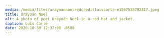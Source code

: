 ```yaml
---
media: /media/files/urayoannoelredcreditluiscarle-e1567538792317.jpeg
title: Urayoán Noel
alt: A photo of poet Urayoán Noel in a red hat and jacket.
caption: Luis Carle
date: 2020-10-30 12:37:00 -0500
---
```

